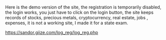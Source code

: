 Here is the demo version of the site, the registration is 
temporarily disabled, the login works, you just have to click 
on the login button, the site keeps records of stocks, precious metals, 
cryptocurrency, real estate, jobs , expenses, it is not a working site,
I made it for a state exam.

https://sandor.giize.com/log_reg/log_reg.php

